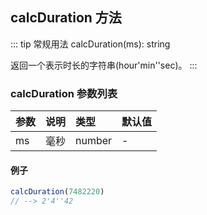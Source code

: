## calcDuration 方法
::: tip 常规用法
calcDuration(ms): string

返回一个表示时长的字符串(hour'min''sec)。
:::

### calcDuration 参数列表
| 参数          | 说明                 | 类型     | 默认值   |
| :----------- |:-----------------| :--------| :--------|
| ms         | 毫秒     |  number      | -      |


#### 例子

```js
calcDuration(7482220)
// --> 2'4''42

```
